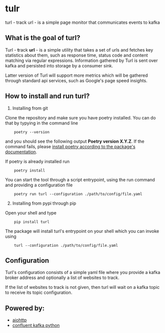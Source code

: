 # tulr
turl - track url - is a simple page monitor that communicates events to kafka


## What is the goal of turl?

Turl - **t**rack **url** - is a simple utility that takes a set of urls and fetches key statistics about them, such as response time, status
code and content matching via regular expressions. Information gathered by Turl is sent over kafka and persisted into
storage by a consumer sink.

Latter version of Turl will support more metrics which will be gathered through standard api services, such as
Google's page speed insights.


## How to install and run turl?

1. Installing from git

Clone the repository and make sure you have poetry installed. You can do that by typying in the command line

```shell
    poetry --version
```

and you should see the following output __Poetry version X.Y.Z__. If the command fails, please [install poetry according
to the package's documentation][poetry_docs].

If poetry is already installed run

```shell
    poetry install
```

You can start the tool through a script entrypoint, using the run command and providing a configuration file


```shell
    poetry run turl --configuration ./path/to/config/file.yaml
```

2. Installing from pypi through pip

Open your shell and type

```shell
    pip install turl
```

The package will install turl's entrypoint on your shell which you can invoke using


```shell
    turl --configuration ./path/to/config/file.yaml
```

## Configuration

Turl's configuration consists of a simple yaml file where you provide a kafka broker address and optionally a list
of websites to track.

If the list of websites to track is not given, then turl will wait on a kafka topic to receive its topic configuration.


## Powered by:

* [aiohttp][aiohttp]
* [confluent kafka python][confluent_kafka_python]



[poetry_docs]: https://python-poetry.org/docs/

[aiohttp]: https://docs.aiohttp.org/en/latest/index.html
[confluent_kafka_python]: https://github.com/confluentinc/confluent-kafka-python
